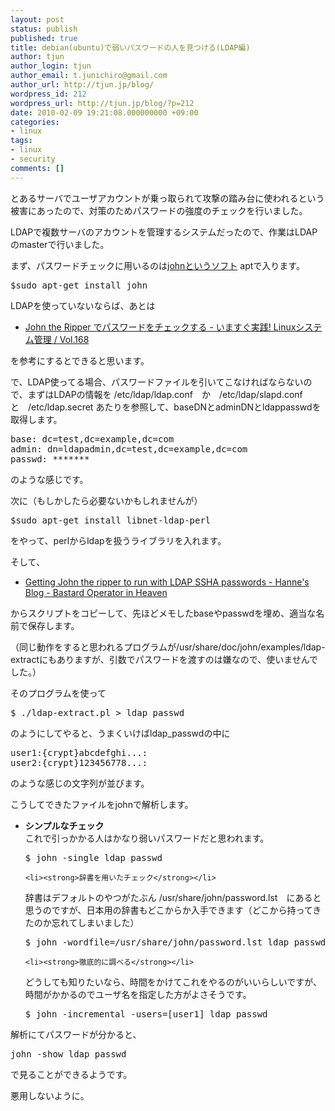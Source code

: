 ```yaml
---
layout: post
status: publish
published: true
title: debian(ubuntu)で弱いパスワードの人を見つける(LDAP編)
author: tjun
author_login: tjun
author_email: t.junichiro@gmail.com
author_url: http://tjun.jp/blog/
wordpress_id: 212
wordpress_url: http://tjun.jp/blog/?p=212
date: 2010-02-09 19:21:08.000000000 +09:00
categories:
- linux
tags:
- linux
- security
comments: []
---
```

とあるサーバでユーザアカウントが乗っ取られて攻撃の踏み台に使われるという被害にあったので、対策のためパスワードの強度のチェックを行いました。

LDAPで複数サーバのアカウントを管理するシステムだったので、作業はLDAPのmasterで行いました。


まず、パスワードチェックに用いるのは<a href="http://www.openwall.com/john/">johnというソフト</a>
aptで入ります。
<pre>$sudo apt-get install john</pre>

LDAPを使っていないならば、あとは
<ul>
	<li><a href="http://www.usupi.org/sysad/168.html">John the Ripper でパスワードをチェックする - いますぐ実践! Linuxシステム管理 / Vol.168</a></li>
</ul>
を参考にするとできると思います。


で、LDAP使ってる場合、パスワードファイルを引いてこなければならないので、まずはLDAPの情報を
/etc/ldap/ldap.conf　か　/etc/ldap/slapd.conf　と　/etc/ldap.secret
あたりを参照して、baseDNとadminDNとldappasswdを取得します。

<pre>
base: dc=test,dc=example,dc=com
admin: dn=ldapadmin,dc=test,dc=example,dc=com
passwd: *******
</pre>
のような感じです。

次に（もしかしたら必要ないかもしれませんが）
<pre>$sudo apt-get install libnet-ldap-perl </pre>
をやって、perlからldapを扱うライブラリを入れます。


そして、
<ul>
	<li><a href="http://people.binf.ku.dk/~hanne/blog/?postid=37">Getting John the ripper to run with LDAP SSHA passwords - Hanne's Blog - Bastard Operator in Heaven</a></li>
</ul>

からスクリプトをコピーして、先ほどメモしたbaseやpasswdを埋め、適当な名前で保存します。

（同じ動作をすると思われるプログラムが/usr/share/doc/john/examples/ldap-extractにもありますが、引数でパスワードを渡すのは嫌なので、使いませんでした。）

そのプログラムを使って
<pre>$ ./ldap-extract.pl > ldap_passwd</pre>
のようにしてやると、うまくいけばldap_passwdの中に
<pre>user1:{crypt}abcdefghi...:
user2:{crypt}123456778...:</pre>
のような感じの文字列が並びます。


こうしてできたファイルをjohnで解析します。

<ul>
	<li><strong>シンプルなチェック</strong></li>
これで引っかかる人はかなり弱いパスワードだと思われます。
<pre>$ john -single ldap_passwd</pre>

	<li><strong>辞書を用いたチェック</strong></li>
辞書はデフォルトのやつがたぶん /usr/share/john/password.lst　にあると思うのですが、日本用の辞書もどこからか入手できます（どこから持ってきたのか忘れてしまいました）
<pre>$ john -wordfile=/usr/share/john/password.lst ldap_passwd</pre>

	<li><strong>徹底的に調べる</strong></li>
どうしても知りたいなら、時間をかけてこれをやるのがいいらしいですが、時間がかかるのでユーザ名を指定した方がよさそうです。
<pre>$ john -incremental -users=[user1] ldap_passwd</pre>
</ul>

解析にてパスワードが分かると、
<pre>john -show ldap_passwd</pre>
で見ることができるようです。


悪用しないように。
